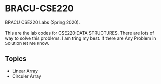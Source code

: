 # BRACU-CSE220
BRACU CSE220 Labs (Spring 2020). <br> <br>
This are the lab codes for CSE220:DATA STRUCTURES. There are lots of way to solve this problems. I am tring my best. If there are Any Problem in Solution let Me know. 

<h2>Topics</h2>
  <ul>
  <li>Linear Array</li>
  <li>Circuler Array</li>
</ul>
